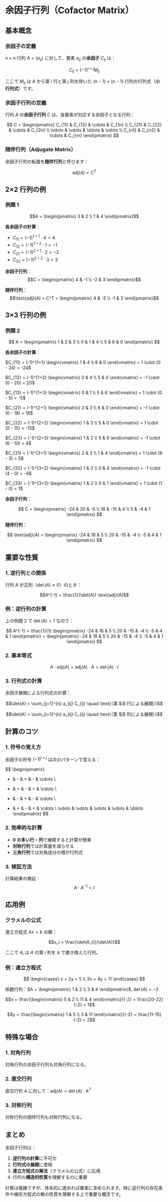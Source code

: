 # 余因子行列（Cofactor Matrix）

## 基本概念

### 余因子の定義

$n \times n$ 行列 $A = (a_{ij})$ に対して、要素 $a_{ij}$ の**余因子** $C_{ij}$ は：

$$C_{ij} = (-1)^{i+j} M_{ij}$$

ここで $M_{ij}$ は $A$ から第 $i$ 行と第 $j$ 列を除いた $(n-1) \times (n-1)$ 行列の行列式（**小行列式**）です。

### 余因子行列の定義

行列 $A$ の**余因子行列** $C$ は、各要素が対応する余因子となる行列：

$$
C = \begin{pmatrix}
C_{11} & C_{12} & \cdots & C_{1n} \\
C_{21} & C_{22} & \cdots & C_{2n} \\
\vdots & \vdots & \ddots & \vdots \\
C_{n1} & C_{n2} & \cdots & C_{nn}
\end{pmatrix}
$$

### 随伴行列（Adjugate Matrix）

余因子行列の転置を**随伴行列**と呼びます：

$$\text{adj}(A) = C^T$$

## 2×2 行列の例

### 例題 1

$$A = \begin{pmatrix} 3 & 2 \\ 1 & 4 \end{pmatrix}$$

**各余因子の計算**：

- $C_{11} = (-1)^{1+1} \cdot 4 = 4$
- $C_{12} = (-1)^{1+2} \cdot 1 = -1$
- $C_{21} = (-1)^{2+1} \cdot 2 = -2$
- $C_{22} = (-1)^{2+2} \cdot 3 = 3$

**余因子行列**：
$$C = \begin{pmatrix} 4 & -1 \\ -2 & 3 \end{pmatrix}$$

**随伴行列**：
$$\text{adj}(A) = C^T = \begin{pmatrix} 4 & -2 \\ -1 & 3 \end{pmatrix}$$

## 3×3 行列の例

### 例題 2

$$
A = \begin{pmatrix}
1 & 2 & 3 \\
0 & 1 & 4 \\
5 & 6 & 0
\end{pmatrix}
$$

**各余因子の計算**：

$C_{11} = (-1)^{1+1} \begin{vmatrix} 1 & 4 \\ 6 & 0 \end{vmatrix} = 1 \cdot (0 - 24) = -24$

$C_{12} = (-1)^{1+2} \begin{vmatrix} 0 & 4 \\ 5 & 0 \end{vmatrix} = -1 \cdot (0 - 20) = 20$

$C_{13} = (-1)^{1+3} \begin{vmatrix} 0 & 1 \\ 5 & 6 \end{vmatrix} = 1 \cdot (0 - 5) = -5$

$C_{21} = (-1)^{2+1} \begin{vmatrix} 2 & 3 \\ 6 & 0 \end{vmatrix} = -1 \cdot (0 - 18) = 18$

$C_{22} = (-1)^{2+2} \begin{vmatrix} 1 & 3 \\ 5 & 0 \end{vmatrix} = 1 \cdot (0 - 15) = -15$

$C_{23} = (-1)^{2+3} \begin{vmatrix} 1 & 2 \\ 5 & 6 \end{vmatrix} = -1 \cdot (6 - 10) = 4$

$C_{31} = (-1)^{3+1} \begin{vmatrix} 2 & 3 \\ 1 & 4 \end{vmatrix} = 1 \cdot (8 - 3) = 5$

$C_{32} = (-1)^{3+2} \begin{vmatrix} 1 & 3 \\ 0 & 4 \end{vmatrix} = -1 \cdot (4 - 0) = -4$

$C_{33} = (-1)^{3+3} \begin{vmatrix} 1 & 2 \\ 0 & 1 \end{vmatrix} = 1 \cdot (1 - 0) = 1$

**余因子行列**：

$$
C = \begin{pmatrix}
-24 & 20 & -5 \\
18 & -15 & 4 \\
5 & -4 & 1
\end{pmatrix}
$$

**随伴行列**：

$$
\text{adj}(A) = \begin{pmatrix}
-24 & 18 & 5 \\
20 & -15 & -4 \\
-5 & 4 & 1
\end{pmatrix}
$$

## 重要な性質

### 1. 逆行列との関係

行列 $A$ が正則（$\det(A) \neq 0$）のとき：

$$A^{-1} = \frac{1}{\det(A)} \text{adj}(A)$$

### 例：逆行列の計算

上の例題 2 で $\det(A) = 1$ なので：

$$
A^{-1} = \frac{1}{1} \begin{pmatrix}
-24 & 18 & 5 \\
20 & -15 & -4 \\
-5 & 4 & 1
\end{pmatrix} = \begin{pmatrix}
-24 & 18 & 5 \\
20 & -15 & -4 \\
-5 & 4 & 1
\end{pmatrix}
$$

### 2. 基本等式

$$A \cdot \text{adj}(A) = \text{adj}(A) \cdot A = \det(A) \cdot I$$

### 3. 行列式の計算

余因子展開による行列式の計算：

$$\det(A) = \sum_{j=1}^{n} a_{ij} C_{ij} \quad \text{（第 $i$ 行による展開）}$$

$$\det(A) = \sum_{i=1}^{n} a_{ij} C_{ij} \quad \text{（第 $j$ 列による展開）}$$

## 計算のコツ

### 1. 符号の覚え方

余因子の符号 $(-1)^{i+j}$ は次のパターンで覚える：

$$
\begin{pmatrix}
+ & - & + & - & \cdots \\
- & + & - & + & \cdots \\
+ & - & + & - & \cdots \\
- & + & - & + & \cdots \\
\vdots & \vdots & \vdots & \vdots & \ddots
\end{pmatrix}
$$

### 2. 効率的な計算

- **0 の多い行・列**で展開すると計算が簡単
- **対称行列**では計算量を減らせる
- **三角行列**では対角成分の積が行列式

### 3. 検証方法

計算結果の検証：
$$A \cdot A^{-1} = I$$

## 応用例

### クラメルの公式

連立方程式 $Ax = b$ の解：

$$x_i = \frac{\det(A_i)}{\det(A)}$$

ここで $A_i$ は $A$ の第 $i$ 列を $b$ で置き換えた行列。

### 例：連立方程式

$$
\begin{cases}
x + 2y = 5 \\
3x + 4y = 11
\end{cases}
$$

係数行列：$A = \begin{pmatrix} 1 & 2 \\ 3 & 4 \end{pmatrix}$, $\det(A) = -2$

$$x = \frac{\begin{vmatrix} 5 & 2 \\ 11 & 4 \end{vmatrix}}{-2} = \frac{20-22}{-2} = 1$$

$$y = \frac{\begin{vmatrix} 1 & 5 \\ 3 & 11 \end{vmatrix}}{-2} = \frac{11-15}{-2} = 2$$

## 特殊な場合

### 1. 対角行列

対角行列の余因子行列も対角行列になる。

### 2. 直交行列

直交行列 $A$ に対して：$\text{adj}(A) = \det(A) \cdot A^T$

### 3. 対称行列

対称行列の随伴行列も対称行列になる。

## まとめ

余因子行列は：

1. **逆行列の計算**に不可欠
2. **行列式の展開**に使用
3. **連立方程式の解法**（クラメルの公式）に応用
4. 行列の**構造的性質**を理解するのに重要

計算は複雑ですが、体系的に進めれば確実に求められます。特に逆行列の存在条件や線形方程式の解の性質を理解する上で重要な概念です。
